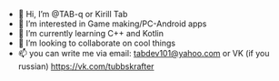 - 👋 Hi, I’m @TAB-q or Kirill Tab
- 👀 I’m interested in Game making/PC-Android apps
- 🌱 I’m currently learning C++ and Kotlin
- 💞️ I’m looking to collaborate on cool things
- 📫 you can write me via email: tabdev101@yahoo.com or VK (if you russian) https://vk.com/tubbskrafter

<!---
TAB-q/TAB-q is a ✨ special ✨ repository because its `README.md` (this file) appears on your GitHub profile.
You can click the Preview link to take a look at your changes.
--->
